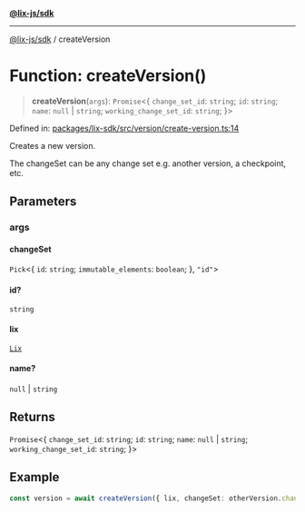 [**@lix-js/sdk**](../README.md)

***

[@lix-js/sdk](../README.md) / createVersion

# Function: createVersion()

> **createVersion**(`args`): `Promise`\<\{ `change_set_id`: `string`; `id`: `string`; `name`: `null` \| `string`; `working_change_set_id`: `string`; \}\>

Defined in: [packages/lix-sdk/src/version/create-version.ts:14](https://github.com/opral/monorepo/blob/0c842a72d3025295846c020e08a97bf5148757a1/packages/lix-sdk/src/version/create-version.ts#L14)

Creates a new version.

The changeSet can be any change set e.g. another version, a checkpoint, etc.

## Parameters

### args

#### changeSet

`Pick`\<\{ `id`: `string`; `immutable_elements`: `boolean`; \}, `"id"`\>

#### id?

`string`

#### lix

[`Lix`](../type-aliases/Lix.md)

#### name?

`null` \| `string`

## Returns

`Promise`\<\{ `change_set_id`: `string`; `id`: `string`; `name`: `null` \| `string`; `working_change_set_id`: `string`; \}\>

## Example

```ts
const version = await createVersion({ lix, changeSet: otherVersion.change_set_id });
```
